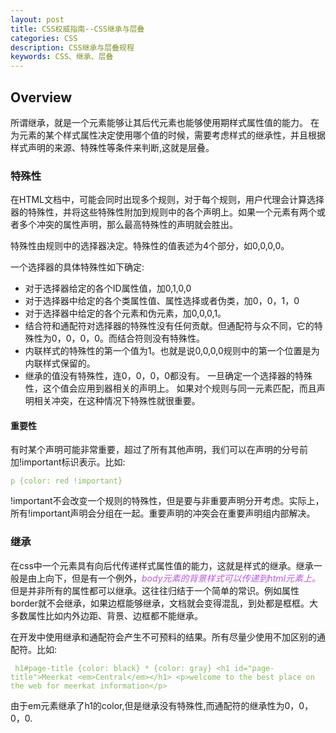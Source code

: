```yaml
---
layout: post
title: CSS权威指南--CSS继承与层叠
categories: CSS
description: CSS继承与层叠规程
keywords: CSS、继承、层叠
---
```


<style type="text/css">
code {color: rgb(135,185,98) !important;}
em {color: rgb(184,92,213) !important;}
</style>
## Overview
  所谓继承，就是一个元素能够让其后代元素也能够使用期样式属性值的能力。
  在为元素的某个样式属性决定使用哪个值的时候，需要考虑样式的继承性，并且根据样式声明的来源、特殊性等条件来判断,这就是层叠。


### 特殊性
  在HTML文档中，可能会同时出现多个规则，对于每个规则，用户代理会计算选择器的特殊性，并将这些特殊性附加到规则中的各个声明上。如果一个元素有两个或者多个冲突的属性声明，那么最高特殊性的声明就会胜出。

  特殊性由规则中的选择器决定。特殊性的值表述为4个部分，如0,0,0,0。

一个选择器的具体特殊性如下确定:

  * 对于选择器给定的各个ID属性值，加0,1,0,0
  * 对于选择器中给定的各个类属性值、属性选择或者伪类，加0，0，1，0
  * 对于选择器中给定的各个元素和伪元素，加0,0,0,1。
  * 结合符和通配符对选择器的特殊性没有任何贡献。但通配符与众不同，它的特殊性为0，0，0，0。而结合符则没有特殊性。
  * 内联样式的特殊性的第一个值为1。也就是说0,0,0,0规则中的第一个位置是为内联样式保留的。
  * 继承的值没有特殊性，连0，0，0，0都没有。
一旦确定一个选择器的特殊性，这个值会应用到器相关的声明上。
如果对个规则与同一元素匹配，而且声明相关冲突，在这种情况下特殊性就很重要。


#### 重要性
有时某个声明可能非常重要，超过了所有其他声明，我们可以在声明的分号前加!important标识表示。比如:<br>

`p {color: red !important}`<br>

!important不会改变一个规则的特殊性，但是要与非重要声明分开考虑。实际上，所有!important声明会分组在一起。重要声明的冲突会在重要声明组内部解决。


### 继承
  在css中一个元素具有向后代传递样式属性值的能力，这就是样式的继承。继承一般是由上向下，但是有一个例外，*body元素的背景样式可以传递到html元素上。*
  但是并非所有的属性都可以继承。这往往归结于一个简单的常识。例如属性border就不会继承，如果边框能够继承，文档就会变得混乱，到处都是框框。大多数属性比如内外边距、背景、边框都不能继承。<br>

  在开发中使用继承和通配符会产生不可预料的结果。所有尽量少使用不加区别的通配符。比如:<br>

  ` h1#page-title {color: black}
    * {color: gray}
    <h1 id="page-title">Meerkat <em>Central</em></h1>
    <p>welcome to the best place on the web for meerkat information</p>`<br>

 由于em元素继承了h1的color,但是继承没有特殊性,而通配符的继承性为0，0，0，0.
